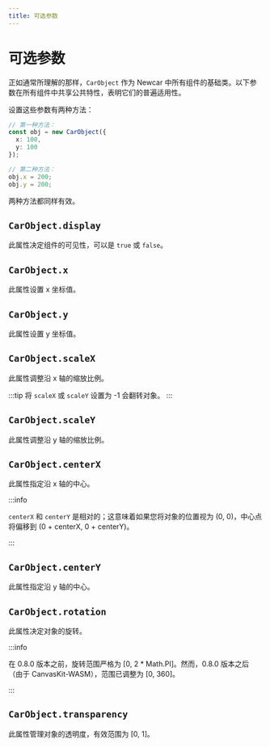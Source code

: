 ```yaml
---
title: 可选参数
---
```


# 可选参数

正如通常所理解的那样，`CarObject` 作为 Newcar 中所有组件的基础类。以下参数在所有组件中共享公共特性，表明它们的普遍适用性。

设置这些参数有两种方法：

```typescript
// 第一种方法：
const obj = new CarObject({
  x: 100,
  y: 100
});

// 第二种方法：
obj.x = 200;
obj.y = 200;
```

两种方法都同样有效。

## `CarObject.display`

此属性决定组件的可见性，可以是 `true` 或 `false`。

## `CarObject.x`

此属性设置 x 坐标值。

## `CarObject.y`

此属性设置 y 坐标值。

## `CarObject.scaleX`

此属性调整沿 x 轴的缩放比例。

:::tip
将 `scaleX` 或 `scaleY` 设置为 -1 会翻转对象。
:::

## `CarObject.scaleY`

此属性调整沿 y 轴的缩放比例。

## `CarObject.centerX`

此属性指定沿 x 轴的中心。

:::info

`centerX` 和 `centerY` 是相对的；这意味着如果您将对象的位置视为 (0, 0)，中心点将偏移到 (0 + centerX, 0 + centerY)。

:::

## `CarObject.centerY`

此属性指定沿 y 轴的中心。

## `CarObject.rotation`

此属性决定对象的旋转。

:::info

在 0.8.0 版本之前，旋转范围严格为 [0, 2 * Math.PI]。然而，0.8.0 版本之后（由于 CanvasKit-WASM），范围已调整为 [0, 360]。

:::

## `CarObject.transparency`

此属性管理对象的透明度，有效范围为 [0, 1]。
